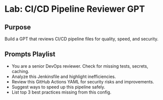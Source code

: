 # Lab: CI/CD Pipeline Reviewer GPT
## Purpose
Build a GPT that reviews CI/CD pipeline files for quality, speed, and security.
## Prompts Playlist
- You are a senior DevOps reviewer. Check for missing tests, secrets, caching.
- Analyze this Jenkinsfile and highlight inefficiencies.
- Review this GitHub Actions YAML for security risks and improvements.
- Suggest ways to speed up this pipeline safely.
- List top 3 best practices missing from this config.